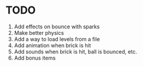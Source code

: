 # TODO

1. Add effects on bounce with sparks
2. Make better physics
3. Add a way to load levels from a file
4. Add animation when brick is hit
5. Add sounds when brick is hit, ball is bounced, etc.
6. Add bonus items